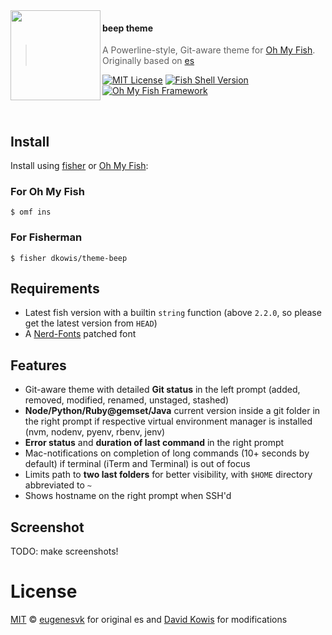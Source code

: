 <img src="https://cdn.rawgit.com/oh-my-fish/oh-my-fish/e4f1c2e0219a17e2c748b824004c8d0b38055c16/docs/logo.svg" align="left" width="144px" height="144px"/>

#### beep theme
> A Powerline-style, Git-aware theme for [Oh My Fish][omf-link]. Originally based on [es](https://github.com/oh-my-fish/theme-es)

[![MIT License](https://img.shields.io/badge/license-MIT-007EC7.svg?style=flat-square)](/LICENSE) [![Fish Shell Version](https://img.shields.io/badge/fish-v2.2.0-007EC7.svg?style=flat-square)](http://fishshell.com) [![Oh My Fish Framework](https://img.shields.io/badge/Oh%20My%20Fish-Framework-007EC7.svg?style=flat-square)](https://www.github.com/oh-my-fish/oh-my-fish)

<br/>

## Install
Install using [fisher][fisherman-link] or [Oh My Fish][omf-link]:

### For Oh My Fish
```fish
$ omf ins
```

### For Fisherman
```fish
$ fisher dkowis/theme-beep
```

## Requirements
* Latest fish version with a builtin `string` function (above `2.2.0`, so please get the latest version from  `HEAD`)
* A [Nerd-Fonts][nerd-fonts-link] patched font

## Features

* Git-aware theme with detailed __Git status__ in the left prompt (added, removed, modified, renamed, unstaged, stashed)
* __Node/Python/Ruby@gemset/Java__ current version inside a git folder in the right prompt if respective virtual environment manager is installed (nvm, nodenv, pyenv, rbenv, jenv)
* __Error status__ and __duration of last command__ in the right prompt
* Mac-notifications on completion of long commands (10+&nbsp;seconds by default) if terminal (iTerm and Terminal) is out of focus
* Limits path to __two last folders__ for better visibility, with `$HOME` directory abbreviated to `~`
* Shows hostname on the right prompt when SSH'd

## Screenshot

TODO: make screenshots!

# License

[MIT][mit] © [eugenesvk][author] for original es and [David Kowis][beep-author] for modifications


[mit]:              https://opensource.org/licenses/MIT
[author]:           https://github.com/eugenesvk
[beep-author]:      https://github.com/dkowis
[omf-link]:         https://www.github.com/oh-my-fish/oh-my-fish
[fisherman-link]:   https://github.com/fisherman/fisherman
[nerd-fonts-link]:  https://nerdfonts.com

[license-badge]:    https://img.shields.io/badge/license-MIT-007EC7.svg?style=flat-square
